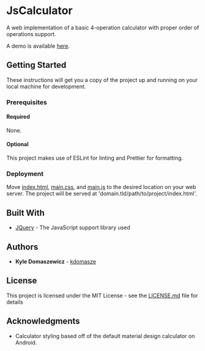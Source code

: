 # JsCalculator

A web implementation of a basic 4-operation calculator with proper order of operations support.

A demo is available [here](https://kdomasze.github.io/JsCalculator/).

## Getting Started

These instructions will get you a copy of the project up and running on your local machine for development.

### Prerequisites

#### Required

None.

#### Optional

This project makes use of ESLint for linting and Prettier for formatting.

### Deployment

Move [index.html](index.html), [main.css](main.css), and [main.js](main.js) to the desired location on your web server. The project will be served at 'domain.tld/path/to/project/index.html'.

## Built With

-   [JQuery](https://jquery.com/) - The JavaScript support library used

## Authors

-   **Kyle Domaszewicz** - [kdomasze](https://github.com/kdomasze)

## License

This project is licensed under the MIT License - see the [LICENSE.md](LICENSE.md) file for details

## Acknowledgments

-   Calculator styling based off of the default material design calculator on Android.
